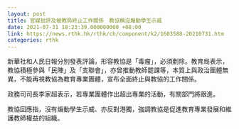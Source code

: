 ```yaml
---
layout: post
title: 官媒批評及被教局終止工作關係　教協稱沒煽動學生示威
date: 2021-07-31 18:23:39.000000000 +08:00
link: https://news.rthk.hk/rthk/ch/component/k2/1603588-20210731.htm
categories: rthk
---
```


新華社和人民日報分別發表評論，形容教協是「毒瘤」，必須剷除。教育局表示，教協積極參與「民陣」及「支聯會」，亦曾推動教師罷課等，本質上與政治團體無異，不能再視教協為教育專業團體，宣布全面終止與教協的工作關係。

政務司司長李家超表示，若專業團體作出超出專業的活動，有關部門將跟進。

教協回應指，沒有煽動學生示威、亦反對港獨，強調教協是促進教育專業發展和維護教師權益的組織。
